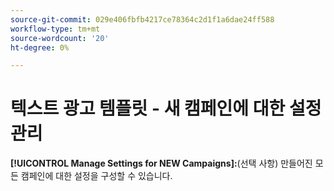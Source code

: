 ```yaml
---
source-git-commit: 029e406fbfb4217ce78364c2d1f1a6dae24ff588
workflow-type: tm+mt
source-wordcount: '20'
ht-degree: 0%

---
```

# 텍스트 광고 템플릿 - 새 캠페인에 대한 설정 관리

**[!UICONTROL Manage Settings for NEW Campaigns]:**(선택 사항) 만들어진 모든 캠페인에 대한 설정을 구성할 수 있습니다.
